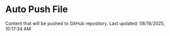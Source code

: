 # Auto Push File

Content that will be pushed to GitHub repository.
Last updated: 08/16/2025, 10:17:34 AM